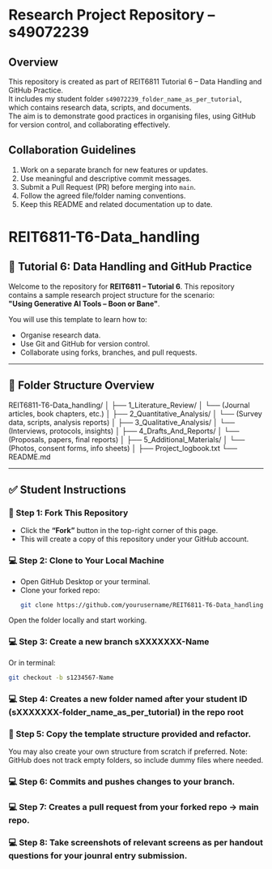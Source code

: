 # Research Project Repository – s49072239

## Overview
This repository is created as part of REIT6811 Tutorial 6 – Data Handling and GitHub Practice.  
It includes my student folder `s49072239_folder_name_as_per_tutorial`, which contains research data, scripts, and documents.  
The aim is to demonstrate good practices in organising files, using GitHub for version control, and collaborating effectively.

## Collaboration Guidelines
1. Work on a separate branch for new features or updates.  
2. Use meaningful and descriptive commit messages.  
3. Submit a Pull Request (PR) before merging into `main`.  
4. Follow the agreed file/folder naming conventions.  
5. Keep this README and related documentation up to date.  

# REIT6811-T6-Data_handling

## 📘 Tutorial 6: Data Handling and GitHub Practice

Welcome to the repository for **REIT6811 – Tutorial 6**. This repository contains a sample research project structure for the scenario:  
**"Using Generative AI Tools – Boon or Bane"**.

You will use this template to learn how to:
- Organise research data.
- Use Git and GitHub for version control.
- Collaborate using forks, branches, and pull requests.

---

## 📁 Folder Structure Overview

REIT6811-T6-Data_handling/
│
├── 1_Literature_Review/
│ └── (Journal articles, book chapters, etc.)
│
├── 2_Quantitative_Analysis/
│ └── (Survey data, scripts, analysis reports)
│
├── 3_Qualitative_Analysis/
│ └── (Interviews, protocols, insights)
│
├── 4_Drafts_And_Reports/
│ └── (Proposals, papers, final reports)
│
├── 5_Additional_Materials/
│ └── (Photos, consent forms, info sheets)
│
├── Project_logbook.txt
└── README.md


------------------------------------------------------------------------------------------------------------------

## ✅ Student Instructions

### 🔁 Step 1: Fork This Repository
- Click the **“Fork”** button in the top-right corner of this page.
- This will create a copy of this repository under your GitHub account.

### 💻 Step 2: Clone to Your Local Machine
- Open GitHub Desktop or your terminal.
- Clone your forked repo:
  ```bash
  git clone https://github.com/yourusername/REIT6811-T6-Data_handling.git

Open the folder locally and start working.

### 💻 Step 3: Create a new branch sXXXXXXX-Name  
Or in terminal:  
```bash
git checkout -b s1234567-Name
```
### 💻 Step 4: Creates a new folder named after your student ID (sXXXXXXX-folder_name_as_per_tutorial) in the repo root
### 🔧 Step 5: Copy the template structure provided and refactor.
You may also create your own structure from scratch if preferred.
Note: GitHub does not track empty folders, so include dummy files where needed.
### 💻 Step 6: Commits and pushes changes to your branch.
### 💻 Step 7: Creates a pull request from your forked repo → main repo.
### 💻 Step 8: Take screenshots of relevant screens as per handout questions for your jounral entry submission.
